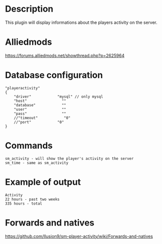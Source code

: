 # Description
This plugin will display informations about the players activity on the server.

# Alliedmods
https://forums.alliedmods.net/showthread.php?p=2625964

# Database configuration
```
"playeractivity" 
{ 
    "driver"            "mysql" // only mysql
    "host"                "" 
    "database"            "" 
    "user"                "" 
    "pass"                "" 
    //"timeout"            "0" 
    //"port"            "0" 
} 
```

# Commands
```
sm_activity - will show the player's activity on the server
sm_time - same as sm_activity
```

# Example of output
```
Activity
22 hours - past two weeks
335 hours - total
```

# Forwards and natives
https://github.com/Ilusion9/sm-player-activity/wiki/Forwards-and-natives
